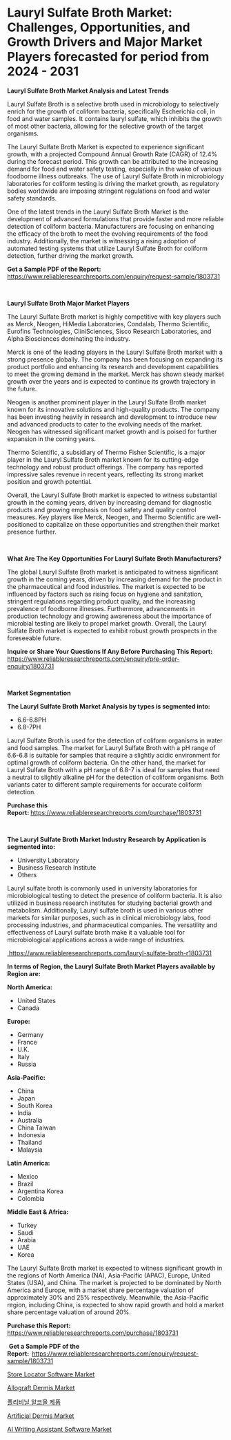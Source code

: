 <p><h1>Lauryl Sulfate Broth Market: Challenges, Opportunities, and Growth Drivers and Major Market Players forecasted for period from 2024 - 2031</h1></p><p><strong>Lauryl Sulfate Broth Market Analysis and Latest Trends</strong></p>
<p><p>Lauryl Sulfate Broth is a selective broth used in microbiology to selectively enrich for the growth of coliform bacteria, specifically Escherichia coli, in food and water samples. It contains lauryl sulfate, which inhibits the growth of most other bacteria, allowing for the selective growth of the target organisms. </p><p>The Lauryl Sulfate Broth Market is expected to experience significant growth, with a projected Compound Annual Growth Rate (CAGR) of 12.4% during the forecast period. This growth can be attributed to the increasing demand for food and water safety testing, especially in the wake of various foodborne illness outbreaks. The use of Lauryl Sulfate Broth in microbiology laboratories for coliform testing is driving the market growth, as regulatory bodies worldwide are imposing stringent regulations on food and water safety standards.</p><p>One of the latest trends in the Lauryl Sulfate Broth Market is the development of advanced formulations that provide faster and more reliable detection of coliform bacteria. Manufacturers are focusing on enhancing the efficacy of the broth to meet the evolving requirements of the food industry. Additionally, the market is witnessing a rising adoption of automated testing systems that utilize Lauryl Sulfate Broth for coliform detection, further driving the market growth.</p></p>
<p><strong>Get a Sample PDF of the Report:&nbsp;</strong> <a href="https://www.reliableresearchreports.com/enquiry/request-sample/1803731">https://www.reliableresearchreports.com/enquiry/request-sample/1803731</a></p>
<p>&nbsp;</p>
<p><strong>Lauryl Sulfate Broth Major Market Players</strong></p>
<p><p>The Lauryl Sulfate Broth market is highly competitive with key players such as Merck, Neogen, HiMedia Laboratories, Condalab, Thermo Scientific, Eurofins Technologies, CliniSciences, Sisco Research Laboratories, and Alpha Biosciences dominating the industry. </p><p>Merck is one of the leading players in the Lauryl Sulfate Broth market with a strong presence globally. The company has been focusing on expanding its product portfolio and enhancing its research and development capabilities to meet the growing demand in the market. Merck has shown steady market growth over the years and is expected to continue its growth trajectory in the future.</p><p>Neogen is another prominent player in the Lauryl Sulfate Broth market known for its innovative solutions and high-quality products. The company has been investing heavily in research and development to introduce new and advanced products to cater to the evolving needs of the market. Neogen has witnessed significant market growth and is poised for further expansion in the coming years.</p><p>Thermo Scientific, a subsidiary of Thermo Fisher Scientific, is a major player in the Lauryl Sulfate Broth market known for its cutting-edge technology and robust product offerings. The company has reported impressive sales revenue in recent years, reflecting its strong market position and growth potential.</p><p>Overall, the Lauryl Sulfate Broth market is expected to witness substantial growth in the coming years, driven by increasing demand for diagnostic products and growing emphasis on food safety and quality control measures. Key players like Merck, Neogen, and Thermo Scientific are well-positioned to capitalize on these opportunities and strengthen their market presence further.</p></p>
<p>&nbsp;</p>
<p><strong>What Are The Key Opportunities For Lauryl Sulfate Broth Manufacturers?</strong></p>
<p><p>The global Lauryl Sulfate Broth market is anticipated to witness significant growth in the coming years, driven by increasing demand for the product in the pharmaceutical and food industries. The market is expected to be influenced by factors such as rising focus on hygiene and sanitation, stringent regulations regarding product quality, and the increasing prevalence of foodborne illnesses. Furthermore, advancements in production technology and growing awareness about the importance of microbial testing are likely to propel market growth. Overall, the Lauryl Sulfate Broth market is expected to exhibit robust growth prospects in the foreseeable future.</p></p>
<p><strong>Inquire or Share Your Questions If Any Before Purchasing This Report:</strong> <a href="https://www.reliableresearchreports.com/enquiry/pre-order-enquiry/1803731">https://www.reliableresearchreports.com/enquiry/pre-order-enquiry/1803731</a></p>
<p>&nbsp;</p>
<p><strong>Market Segmentation</strong></p>
<p><strong>The Lauryl Sulfate Broth Market Analysis by types is segmented into:</strong></p>
<p><ul><li>6.6-6.8PH</li><li>6.8-7PH</li></ul></p>
<p><p>Lauryl Sulfate Broth is used for the detection of coliform organisms in water and food samples. The market for Lauryl Sulfate Broth with a pH range of 6.6-6.8 is suitable for samples that require a slightly acidic environment for optimal growth of coliform bacteria. On the other hand, the market for Lauryl Sulfate Broth with a pH range of 6.8-7 is ideal for samples that need a neutral to slightly alkaline pH for the detection of coliform organisms. Both variants cater to different sample requirements for accurate coliform detection.</p></p>
<p><strong>Purchase this Report:&nbsp;</strong><a href="https://www.reliableresearchreports.com/purchase/1803731">https://www.reliableresearchreports.com/purchase/1803731</a></p>
<p>&nbsp;</p>
<p><strong>The Lauryl Sulfate Broth Market Industry Research by Application is segmented into:</strong></p>
<p><ul><li>University Laboratory</li><li>Business Research Institute</li><li>Others</li></ul></p>
<p><p>Lauryl sulfate broth is commonly used in university laboratories for microbiological testing to detect the presence of coliform bacteria. It is also utilized in business research institutes for studying bacterial growth and metabolism. Additionally, Lauryl sulfate broth is used in various other markets for similar purposes, such as in clinical microbiology labs, food processing industries, and pharmaceutical companies. The versatility and effectiveness of Lauryl sulfate broth make it a valuable tool for microbiological applications across a wide range of industries.</p></p>
<p><a href="https://www.reliableresearchreports.com/lauryl-sulfate-broth-r1803731">&nbsp;https://www.reliableresearchreports.com/lauryl-sulfate-broth-r1803731</a></p>
<p><strong>In terms of Region, the Lauryl Sulfate Broth Market Players available by Region are:</strong></p>
<p>
    <p> <strong> North America: </strong>
        <ul>
            <li>United States</li>
            <li>Canada</li>
        </ul>
        </p> 
    <p> <strong> Europe: </strong>
        <ul>
            <li>Germany</li>
            <li>France</li>
            <li>U.K.</li>
            <li>Italy</li>
            <li>Russia</li>
        </ul>
        </p> 
    <p> <strong> Asia-Pacific: </strong>
        <ul>
            <li>China</li>
            <li>Japan</li>
            <li>South Korea</li>
            <li>India</li>
            <li>Australia</li>
            <li>China Taiwan</li>
            <li>Indonesia</li>
            <li>Thailand</li>
            <li>Malaysia</li>
        </ul>
        </p> 
    <p> <strong> Latin America: </strong>
        <ul>
            <li>Mexico</li>
            <li>Brazil</li>
            <li>Argentina Korea</li>
            <li>Colombia</li>
        </ul>
        </p> 
    <p> <strong> Middle East & Africa: </strong>
        <ul>
            <li>Turkey</li>
            <li>Saudi</li>
            <li>Arabia</li>
            <li>UAE</li>
            <li>Korea</li>
        </ul>
    </p>
    </p>
<p><p>The Lauryl Sulfate Broth market is expected to witness significant growth in the regions of North America (NA), Asia-Pacific (APAC), Europe, United States (USA), and China. The market is projected to be dominated by North America and Europe, with a market share percentage valuation of approximately 30% and 25% respectively. Meanwhile, the Asia-Pacific region, including China, is expected to show rapid growth and hold a market share percentage valuation of around 20%.</p></p>
<p><strong>Purchase this Report: </strong><a href="https://www.reliableresearchreports.com/purchase/1803731">https://www.reliableresearchreports.com/purchase/1803731</a></p>
<p>&nbsp;<strong>Get a Sample PDF of the Report:&nbsp;&nbsp;</strong><a href="https://www.reliableresearchreports.com/enquiry/request-sample/1803731">https://www.reliableresearchreports.com/enquiry/request-sample/1803731</a></p>
<p><strong></strong></p>
<p><p><a href="https://issuu.com/reportprime-2/docs/store-locator-software-market-size-2030.pptx">Store Locator Software Market</a></p><p><a href="https://github.com/btwcqfvq34/Market-Research-Report-List-2/blob/main/allograft-dermis-market.md">Allograft Dermis Market</a></p><p><a href="https://medium.com/@kelvinfeenrey98677/%ED%8F%B4%EB%A6%AC%EB%B9%84%EB%8B%90-%EC%95%8C%EC%BD%94%EC%98%AC-%EC%A0%9C%ED%92%88-%EC%8B%9C%EC%9E%A5-%EA%B8%80%EB%A1%9C%EB%B2%8C-%EB%B0%8F-%EC%A7%80%EC%97%AD-%EB%B6%84%EC%84%9D-%EC%B5%9C%EC%A2%85-%EC%82%AC%EC%9A%A9%EC%9E%90-%EC%A0%9C%ED%92%88-%EB%B0%8F-%EC%A7%80%EC%97%AD%EC%9D%84-%EC%A4%91%EC%8B%AC%EC%9C%BC%EB%A1%9C-%EB%B6%84%EC%84%9D-%EB%B0%8F-%EC%98%88%EC%B8%A1-2024-2031-1c8e713c3515">폴리비닐 알코올 제품</a></p><p><a href="https://github.com/nicoletavirag/Market-Research-Report-List-4/blob/main/artificial-dermis-market.md">Artificial Dermis Market</a></p><p><a href="https://issuu.com/reportprime-2/docs/ai-writing-assistant-software-market-size-2030.ppt">AI Writing Assistant Software Market</a></p></p>